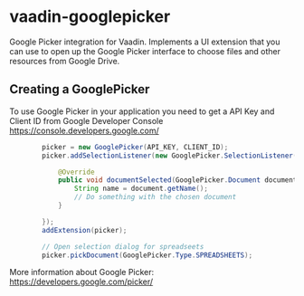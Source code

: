 vaadin-googlepicker
===================

Google Picker integration for Vaadin. Implements a UI extension that you can use to open up the Google Picker interface to choose files and other resources from Google Drive.

## Creating a GooglePicker
To use Google Picker in your application you need to get a API Key and Client ID from Google Developer Console
https://console.developers.google.com/
```java
        picker = new GooglePicker(API_KEY, CLIENT_ID);
        picker.addSelectionListener(new GooglePicker.SelectionListener() {

            @Override
            public void documentSelected(GooglePicker.Document document) {
                String name = document.getName();
                // Do something with the chosen document
            }

        });
        addExtension(picker);

        // Open selection dialog for spreadseets
        picker.pickDocument(GooglePicker.Type.SPREADSHEETS);

```

More information about Google Picker: https://developers.google.com/picker/

